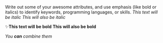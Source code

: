 Write out some of your awesome attributes, and use emphasis (like bold or italics) to identify keywords, programming languages, or skills.
*This text will be italic*
_This will also be italic_

:sparkles:**This text will be bold**
__This will also be bold__

_You **can** combine them_
